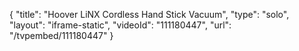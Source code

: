 {
    "title": "Hoover LiNX Cordless Hand Stick Vacuum",
    "type": "solo",
    "layout": "iframe-static",
    "videoId": "111180447",
    "url": "\/tvpembed\/111180447"
}